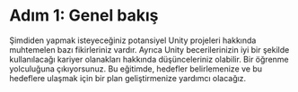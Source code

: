 # Adım 1: Genel bakış
Şimdiden yapmak isteyeceğiniz potansiyel Unity projeleri hakkında muhtemelen bazı fikirleriniz vardır. Ayrıca Unity becerilerinizin iyi bir şekilde kullanılacağı kariyer olanakları hakkında düşünceleriniz olabilir. Bir öğrenme yolculuğuna çıkıyorsunuz. Bu eğitimde, hedefler belirlemenize ve bu hedeflere ulaşmak için bir plan geliştirmenize yardımcı olacağız.
